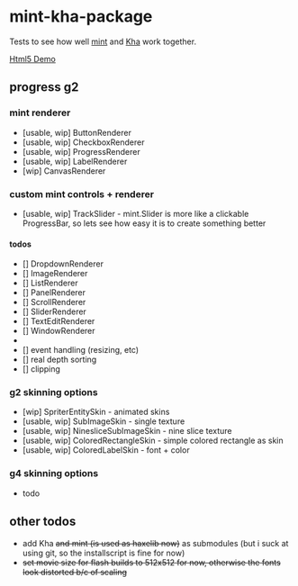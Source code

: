 # mint-kha-package
Tests to see how well [mint](https://github.com/snowkit/mint) and [Kha](https://github.com/KTXSoftware/Kha) work together.

[Html5 Demo](https://sh-dave.github.io/mint-kha-package)

## progress g2
### mint renderer
* [usable, wip] ButtonRenderer
* [usable, wip] CheckboxRenderer
* [usable, wip] ProgressRenderer
* [usable, wip] LabelRenderer
* [wip] CanvasRenderer

### custom mint controls + renderer
* [usable, wip] TrackSlider - mint.Slider is more like a clickable ProgressBar, so lets see how easy it is to create something better

#### todos
* [] DropdownRenderer
* [] ImageRenderer
* [] ListRenderer
* [] PanelRenderer
* [] ScrollRenderer
* [] SliderRenderer
* [] TextEditRenderer
* [] WindowRenderer
* 
* [] event handling (resizing, etc)
* [] real depth sorting
* [] clipping

### g2 skinning options
* [wip] SpriterEntitySkin - animated skins
* [usable, wip] SubImageSkin - single texture
* [usable, wip] NinesliceSubImageSkin - nine slice texture
* [usable, wip] ColoredRectangleSkin - simple colored rectangle as skin
* [usable, wip] ColoredLabelSkin - font + color

### g4 skinning options
* todo

## other todos
* add Kha <del>and mint (is used as haxelib now)</del> as submodules (but i suck at using git, so the installscript is fine for now)
* <del>set movie size for flash builds to 512x512 for now, otherwise the fonts look distorted b/c of scaling</del>
